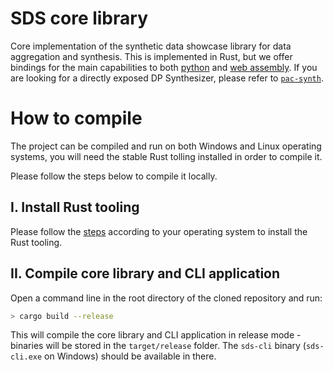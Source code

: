 # SDS core library

Core implementation of the synthetic data showcase library for data aggregation and synthesis. This is implemented in Rust, but we offer bindings for the main capabilities to both [python](../lib-python/README.md) and [web assembly](../lib-wasm/README.md). If you are looking for a directly exposed DP Synthesizer, please refer to [`pac-synth`](../lib-pacsynth/README.md).

# How to compile

The project can be compiled and run on both Windows and Linux operating systems, you will need the stable Rust tolling installed in order to compile it.

Please follow the steps below to compile it locally.

## I. Install Rust tooling

Please follow the [steps](https://www.rust-lang.org/tools/install) according to your operating system to install the Rust tooling.

## II. Compile core library and CLI application

Open a command line in the root directory of the cloned repository and run:

```bash
> cargo build --release
```

This will compile the core library and CLI application in release mode - binaries will be stored in the `target/release` folder. The `sds-cli` binary (`sds-cli.exe` on Windows) should be available in there.

